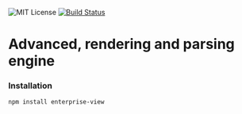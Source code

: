 
![MIT License][license-image]
[![Build Status][travis-image]][travis-url]

# Advanced, rendering and parsing engine

### Installation
```
npm install enterprise-view
```

[license-image]: https://img.shields.io/badge/license-MIT-blue.svg?style=flat
[license-url]: license.txt

[travis-url]: https://travis-ci.org/totaljs-enterprise/view
[travis-image]: https://travis-ci.org/totaljs-enterprise/view.svg?branch=master